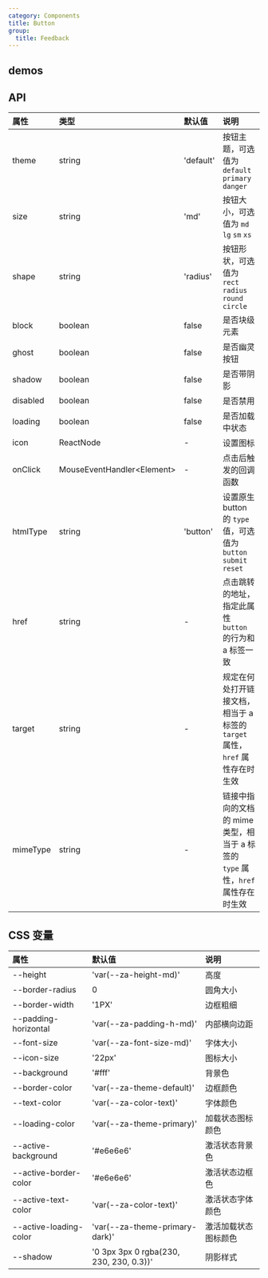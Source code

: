```yaml
---
category: Components
title: Button
group:
  title: Feedback
---
```


## demos

<code src="./demo/demo1.tsx"></code>

<code src="./demo/demo2.tsx"></code>

<code src="./demo/demo3.tsx"></code>

## API

| 属性     | 类型                             | 默认值    | 说明                                                                             |
| :------- | :------------------------------- | :-------- | :------------------------------------------------------------------------------- |
| theme    | string                           | 'default' | 按钮主题，可选值为 `default` `primary` `danger`                                  |
| size     | string                           | 'md'      | 按钮大小，可选值为 `md` `lg` `sm` `xs`                                           |
| shape    | string                           | 'radius'  | 按钮形状，可选值为 `rect` `radius` `round` `circle`                              |
| block    | boolean                          | false     | 是否块级元素                                                                     |
| ghost    | boolean                          | false     | 是否幽灵按钮                                                                     |
| shadow   | boolean                          | false     | 是否带阴影                                                                       |
| disabled | boolean                          | false     | 是否禁用                                                                         |
| loading  | boolean                          | false     | 是否加载中状态                                                                   |
| icon     | ReactNode                        | -         | 设置图标                                                                         |
| onClick  | MouseEventHandler&lt;Element&gt; | -         | 点击后触发的回调函数                                                             |
| htmlType | string                           | 'button'  | 设置原生 button 的 `type` 值，可选值为 `button` `submit` `reset`                 |
| href     | string                           | -         | 点击跳转的地址，指定此属性 `button` 的行为和 a 标签一致                          |
| target   | string                           | -         | 规定在何处打开链接文档，相当于 a 标签的 `target` 属性，`href` 属性存在时生效     |
| mimeType | string                           | -         | 链接中指向的文档的 mime 类型，相当于 a 标签的 `type` 属性，`href` 属性存在时生效 |

## CSS 变量

| 属性                   | 默认值                                  | 说明                 |
| :--------------------- | :-------------------------------------- | :------------------- |
| --height               | 'var(--za-height-md)'                   | 高度                 |
| --border-radius        | 0                                       | 圆角大小             |
| --border-width         | '1PX'                                   | 边框粗细             |
| --padding-horizontal   | 'var(--za-padding-h-md)'                | 内部横向边距         |
| --font-size            | 'var(--za-font-size-md)'                | 字体大小             |
| --icon-size            | '22px'                                  | 图标大小             |
| --background           | '#fff'                                  | 背景色               |
| --border-color         | 'var(--za-theme-default)'               | 边框颜色             |
| --text-color           | 'var(--za-color-text)'                  | 字体颜色             |
| --loading-color        | 'var(--za-theme-primary)'               | 加载状态图标颜色     |
| --active-background    | '#e6e6e6'                               | 激活状态背景色       |
| --active-border-color  | '#e6e6e6'                               | 激活状态边框色       |
| --active-text-color    | 'var(--za-color-text)'                  | 激活状态字体颜色     |
| --active-loading-color | 'var(--za-theme-primary-dark)'          | 激活加载状态图标颜色 |
| --shadow               | '0 3px 3px 0 rgba(230, 230, 230, 0.3))' | 阴影样式             |
